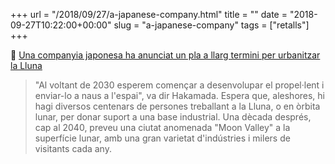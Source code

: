 +++
url = "/2018/09/27/a-japanese-company.html"
title = ""
date = "2018-09-27T10:22:00+00:00"
slug = "a-japanese-company"
tags = ["retalls"]
+++

📎 [Una companyia japonesa ha anunciat un pla a llarg termini per urbanitzar la Lluna](https://arstechnica.com/science/2018/09/a-japanese-company-has-announced-a-long-term-plan-to-develop-the-moon/)

> "Al voltant de 2030 esperem començar a desenvolupar el propel·lent i enviar-lo a naus a l'espai", va dir Hakamada. Espera que, aleshores, hi hagi diversos centenars de persones treballant a la Lluna, o en òrbita lunar, per donar suport a una base industrial. Una dècada després, cap al 2040, preveu una ciutat anomenada "Moon Valley" a la superfície lunar, amb una gran varietat d'indústries i milers de visitants cada any.